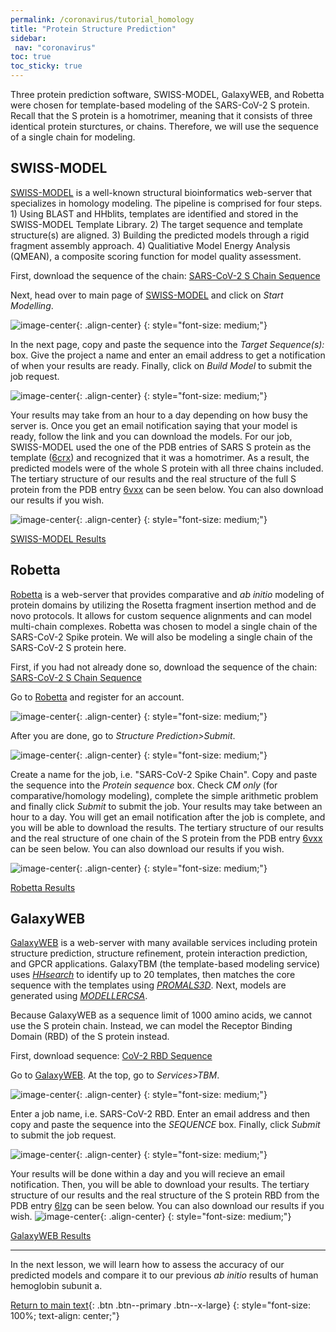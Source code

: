 ```yaml
---
permalink: /coronavirus/tutorial_homology
title: "Protein Structure Prediction"
sidebar: 
 nav: "coronavirus"
toc: true
toc_sticky: true
---
```


Three protein prediction software, SWISS-MODEL, GalaxyWEB, and Robetta were chosen for template-based modeling of the SARS-CoV-2 S protein. Recall that the S protein is a homotrimer, meaning that it consists of three identical protein sturctures, or chains. Therefore, we will use the sequence of a single chain for modeling.

## SWISS-MODEL
<a href="https://swissmodel.expasy.org/" target="_blank">SWISS-MODEL</a> is a well-known structural bioinformatics web-server that specializes in homology modeling. The pipeline is comprised for four steps. 1) Using BLAST and HHblits, templates are identified and stored in the SWISS-MODEL Template Library. 2) The target sequence and template structure(s) are aligned. 3) Building the predicted models through a rigid fragment assembly approach. 4) Qualitiative Model Energy Analysis (QMEAN), a composite scoring function for model quality assessment.

First, download the sequence of the chain: <a href="/multiscale_biological_modeling/_pages/coronavirus/files/CoV2SpikeProteinSeq.txt" download>SARS-CoV-2 S Chain Sequence</a>

Next, head over to main page of <a href="https://swissmodel.expasy.org/" target="_blank">SWISS-MODEL</a> and click on *Start Modelling*.

![image-center](../assets/images/SWISS1.png){: .align-center}
{: style="font-size: medium;"}

In the next page, copy and paste the sequence into the *Target Sequence(s):* box. Give the project a name and enter an email address to get a notification of when your results are ready. Finally, click on *Build Model* to submit the job request.

![image-center](../assets/images/SWISS2.png){: .align-center}
{: style="font-size: medium;"}

Your results may take from an hour to a day depending on how busy the server is. Once you get an email notification saying that your model is ready, follow the link and you can download the models. For our job, SWISS-MODEL used the one of the PDB entries of SARS S protein as the template (<a href="https://www.rcsb.org/structure/6CRX" target="_blank">6crx</a>) and recognized that it was a homotrimer. As a result, the predicted models were of the whole S protein with all three chains included. The tertiary structure of our results and the real structure of the full S protein from the PDB entry <a href="http://www.rcsb.org/structure/6VXX" target="_blank">6vxx</a> can be seen below. You can also download our results if you wish.

![image-center](../assets/images/SWISSResults.png){: .align-center}
{: style="font-size: medium;"}

<a href="/multiscale_biological_modeling/_pages/coronavirus/files/SWISS_Model.zip" download>SWISS-MODEL Results</a>

## Robetta
<a href="https://robetta.bakerlab.org/" target="_blank">Robetta</a> is a web-server that provides comparative and *ab initio* modeling of protein domains by utilizing the Rosetta fragment insertion method and de novo protocols. It allows for custom sequence alignments and can model multi-chain complexes. Robetta was chosen to model a single chain of the SARS-CoV-2 Spike protein. We will also be modeling a single chain of the SARS-CoV-2 S protein here.

First, if you had not already done so, download the sequence of the chain: <a href="/multiscale_biological_modeling/_pages/coronavirus/files/CoV2SpikeProteinSeq.txt" download>SARS-CoV-2 S Chain Sequence</a>

Go to <a href="https://robetta.bakerlab.org/" target="_blank">Robetta</a> and register for an account.

![image-center](../assets/images/Robetta1.png){: .align-center}
{: style="font-size: medium;"}

After you are done, go to *Structure Prediction>Submit*.

![image-center](../assets/images/Robetta2.png){: .align-center}
{: style="font-size: medium;"}

Create a name for the job, i.e. "SARS-CoV-2 Spike Chain". Copy and paste the sequence into the *Protein sequence* box. Check *CM only* (for comparative/homology modeling), complete the simple arithmetic problem and finally click *Submit* to submit the job. Your results may take between an hour to a day. You will get an email notification after the job is complete, and you will be able to download the results. The tertiary structure of our results and the real structure of one chain of the S protein from the PDB entry <a href="http://www.rcsb.org/structure/6VXX" target="_blank">6vxx</a> can be seen below. You can also download our results if you wish.

![image-center](../assets/images/RobettaResults.png){: .align-center}
{: style="font-size: medium;"}

<a href="/multiscale_biological_modeling/_pages/coronavirus/files/Robetta_Model.zip" download>Robetta Results</a>

## GalaxyWEB
<a href="http://galaxy.seoklab.org/" target="_blank">GalaxyWEB</a> is a web-server with many available services including protein structure prediction, structure refinement, protein interaction prediction, and GPCR applications. GalaxyTBM (the template-based modeling service) uses *<a href="https://bmcbioinformatics.biomedcentral.com/articles/10.1186/s12859-019-3019-7" target="_blank">HHsearch</a>* to identify up to 20 templates, then matches the core sequence with the templates using *<a href="http://prodata.swmed.edu/promals3d/info/promals3d_help.html" target="_blank">PROMALS3D</a>*. Next, models are generated using *<a href="https://pubmed.ncbi.nlm.nih.gov/19089941/" target="_blank">MODELLERCSA</a>*.

Because GalaxyWEB as a sequence limit of 1000 amino acids, we cannot use the S protein chain. Instead, we can model the Receptor Binding Domain (RBD) of the S protein instead.

First, download sequence: 
<a href="/multiscale_biological_modeling/_pages/coronavirus/files/CoV2SpikeRBDSeq.txt" download>CoV-2 RBD Sequence</a>

Go to <a href="http://galaxy.seoklab.org/" target="_blank">GalaxyWEB</a>. At the top, go to *Services>TBM*.

![image-center](../assets/images/Galaxy1.png){: .align-center}
{: style="font-size: medium;"}

Enter a job name, i.e. SARS-CoV-2 RBD. Enter an email address and then copy and paste the sequence into the *SEQUENCE* box. Finally, click *Submit* to submit the job request.


![image-center](../assets/images/Galaxy2.png){: .align-center}
{: style="font-size: medium;"}

Your results will be done within a day and you will recieve an email notification. Then, you will be able to download your results. The tertiary structure of our results and the real structure of the S protein RBD from the PDB entry <a href="http://www.rcsb.org/structure/6LZG" target="_blank">6lzg</a> can be seen below. You can also download our results if you wish.
![image-center](../assets/images/GalaxyResults.png){: .align-center}
{: style="font-size: medium;"}

<a href="/multiscale_biological_modeling/_pages/coronavirus/files/GalaxyWEB_Models.zip" download> GalaxyWEB Results</a>

<hr>

In the next lesson, we will learn how to assess the accuracy of our predicted models and compare it to our previous *ab initio* results of human hemoglobin subunit a.


[Return to main text](homology){: .btn .btn--primary .btn--x-large}
{: style="font-size: 100%; text-align: center;"}


